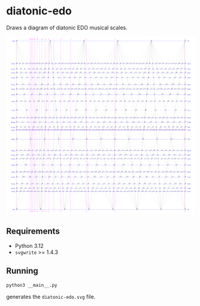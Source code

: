 # diatonic-edo

Draws a diagram of diatonic EDO musical scales.

![output](diatonic-edo.svg)

## Requirements

- Python 3.12
- `svgwrite` >= 1.4.3

## Running

```sh
python3 __main__.py
```
generates the `diatonic-edo.svg` file.
